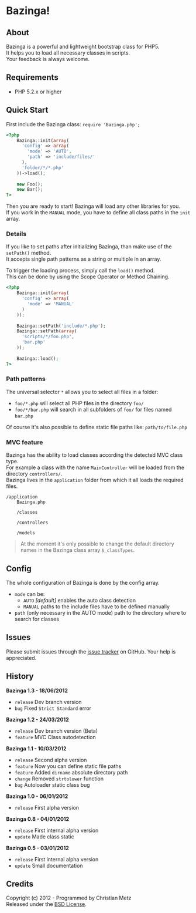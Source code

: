 # Bazinga! #

## About ##

Bazinga is a powerful and lightweight bootstrap class for PHP5.  
It helps you to load all necessary classes in scripts.  
Your feedback is always welcome.

## Requirements ##

- PHP 5.2.x or higher

## Quick Start ##

First include the Bazinga class: `require 'Bazinga.php';`

```php
<?php
    Bazinga::init(array(
      'config' => array(
        'mode' => 'AUTO',
        'path' => 'include/files/'
      ),
      'folder/*/*.php'
    ))->load();
    
    new Foo();
    new Bar();
?>
```

Then you are ready to start! Bazinga will load any other libraries for you.  
If you work in the `MANUAL` mode, you have to define all class paths in the `init` array.

### Details ###

If you like to set paths after initializing Bazinga, than make use of the `setPath()` method.  
It accepts single path patterns as a string or multiple in an array.  

To trigger the loading process, simply call the `load()` method.  
This can be done by using the Scope Operator or Method Chaining.

```php
<?php
    Bazinga::init(array(
      'config' => array(
        'mode' => 'MANUAL'
      )
    ));
    
    Bazinga::setPath('include/*.php');
    Bazinga::setPath(array(
      'scripts/*/foo.php',
      'bar.php'
    ));
    
    Bazinga::load();
?>
```

### Path patterns ###

The universal selector `*` allows you to select all files in a folder:  
- `foo/*.php` will select all PHP files in the directory `foo/`  
- `foo/*/bar.php` will search in all subfolders of `foo/` for files named `bar.php`

Of course it's also possible to define static file paths like: `path/to/file.php`

### MVC feature ###

Bazinga has the ability to load classes according the detected MVC class type.  
For example a class with the name `MainController` will be loaded from the directory `controllers/`.  
Bazinga lives in the `application` folder from which it all loads the required files.

    /application
        Bazinga.php
        
        /classes
        
        /controllers
        
        /models

> At the moment it's only possible to change the default directory names in the Bazinga class array `$_classTypes`.

## Config ##

The whole configuration of Bazinga is done by the config array.

- `mode` can be:
  - `AUTO` *[default]* enables the auto class detection
  - `MANUAL` paths to the include files have to be defined manually
- `path` (only necessary in the AUTO mode) path to the directory where to search for classes

## Issues ##

Please submit issues through the [issue tracker](https://github.com/cosenary/Bazinga/issues) on GitHub. Your help is appreciated.

## History ##

**Bazinga 1.3 - 18/06/2012**

- `release` Dev branch version
- `bug` Fixed `Strict Standard` error

**Bazinga 1.2 - 24/03/2012**

- `release` Dev branch version (Beta)
- `feature` MVC Class autodetection

**Bazinga 1.1 - 10/03/2012**

- `release` Second alpha version
- `feature` Now you can define static file paths
- `feature` Added `dirname` absolute directory path
- `change` Removed `strtolower` function 
- `bug` Autoloader static class bug

**Bazinga 1.0 - 06/01/2012**

- `release` First alpha version

**Bazinga 0.8 - 04/01/2012**

- `release` First internal alpha version
- `update` Made class static

**Bazinga 0.5 - 03/01/2012**

- `release` First internal alpha version
- `update` Small documentation

## Credits ##

Copyright (c) 2012 - Programmed by Christian Metz  
Released under the [BSD License](http://www.opensource.org/licenses/bsd-license.php).